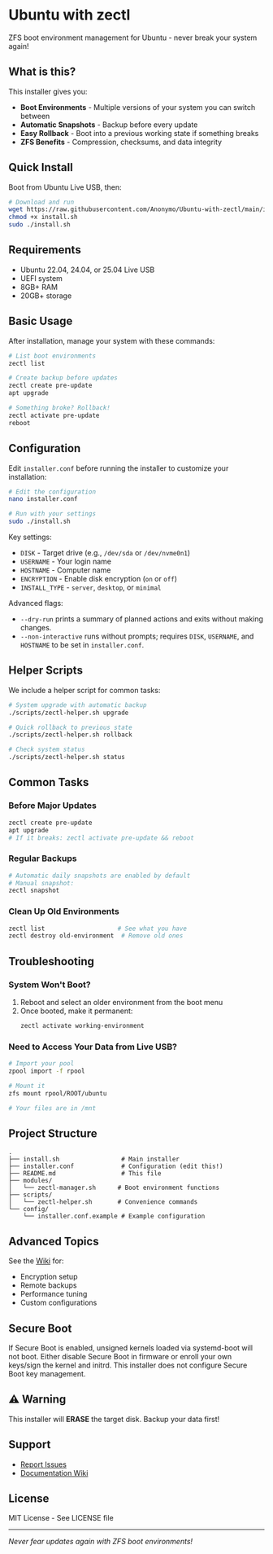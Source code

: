 # Ubuntu with zectl

ZFS boot environment management for Ubuntu - never break your system again!

## What is this?

This installer gives you:
- **Boot Environments** - Multiple versions of your system you can switch between
- **Automatic Snapshots** - Backup before every update
- **Easy Rollback** - Boot into a previous working state if something breaks
- **ZFS Benefits** - Compression, checksums, and data integrity

## Quick Install

Boot from Ubuntu Live USB, then:

```bash
# Download and run
wget https://raw.githubusercontent.com/Anonymo/Ubuntu-with-zectl/main/install.sh
chmod +x install.sh
sudo ./install.sh
```

## Requirements

- Ubuntu 22.04, 24.04, or 25.04 Live USB
- UEFI system
- 8GB+ RAM
- 20GB+ storage

## Basic Usage

After installation, manage your system with these commands:

```bash
# List boot environments
zectl list

# Create backup before updates
zectl create pre-update
apt upgrade

# Something broke? Rollback!
zectl activate pre-update
reboot
```

## Configuration

Edit `installer.conf` before running the installer to customize your installation:

```bash
# Edit the configuration
nano installer.conf

# Run with your settings
sudo ./install.sh
```

Key settings:
- `DISK` - Target drive (e.g., `/dev/sda` or `/dev/nvme0n1`)
- `USERNAME` - Your login name
- `HOSTNAME` - Computer name
- `ENCRYPTION` - Enable disk encryption (`on` or `off`)
- `INSTALL_TYPE` - `server`, `desktop`, or `minimal`

Advanced flags:
- `--dry-run` prints a summary of planned actions and exits without making changes.
- `--non-interactive` runs without prompts; requires `DISK`, `USERNAME`, and `HOSTNAME` to be set in `installer.conf`.

## Helper Scripts

We include a helper script for common tasks:

```bash
# System upgrade with automatic backup
./scripts/zectl-helper.sh upgrade

# Quick rollback to previous state
./scripts/zectl-helper.sh rollback

# Check system status
./scripts/zectl-helper.sh status
```

## Common Tasks

### Before Major Updates
```bash
zectl create pre-update
apt upgrade
# If it breaks: zectl activate pre-update && reboot
```

### Regular Backups
```bash
# Automatic daily snapshots are enabled by default
# Manual snapshot:
zectl snapshot
```

### Clean Up Old Environments
```bash
zectl list                    # See what you have
zectl destroy old-environment  # Remove old ones
```

## Troubleshooting

### System Won't Boot?

1. Reboot and select an older environment from the boot menu
2. Once booted, make it permanent:
   ```bash
   zectl activate working-environment
   ```

### Need to Access Your Data from Live USB?

```bash
# Import your pool
zpool import -f rpool

# Mount it
zfs mount rpool/ROOT/ubuntu

# Your files are in /mnt
```

## Project Structure

```
.
├── install.sh                 # Main installer
├── installer.conf             # Configuration (edit this!)
├── README.md                  # This file
├── modules/
│   └── zectl-manager.sh      # Boot environment functions
├── scripts/
│   └── zectl-helper.sh       # Convenience commands
└── config/
    └── installer.conf.example # Example configuration
```

## Advanced Topics

See the [Wiki](https://github.com/Anonymo/Ubuntu-with-zectl/wiki) for:
- Encryption setup
- Remote backups
- Performance tuning
- Custom configurations

## Secure Boot

If Secure Boot is enabled, unsigned kernels loaded via systemd-boot will not boot. Either disable Secure Boot in firmware or enroll your own keys/sign the kernel and initrd. This installer does not configure Secure Boot key management.

## ⚠️ Warning

This installer will **ERASE** the target disk. Backup your data first!

## Support

- [Report Issues](https://github.com/Anonymo/Ubuntu-with-zectl/issues)
- [Documentation Wiki](https://github.com/Anonymo/Ubuntu-with-zectl/wiki)

## License

MIT License - See LICENSE file

---

*Never fear updates again with ZFS boot environments!*

